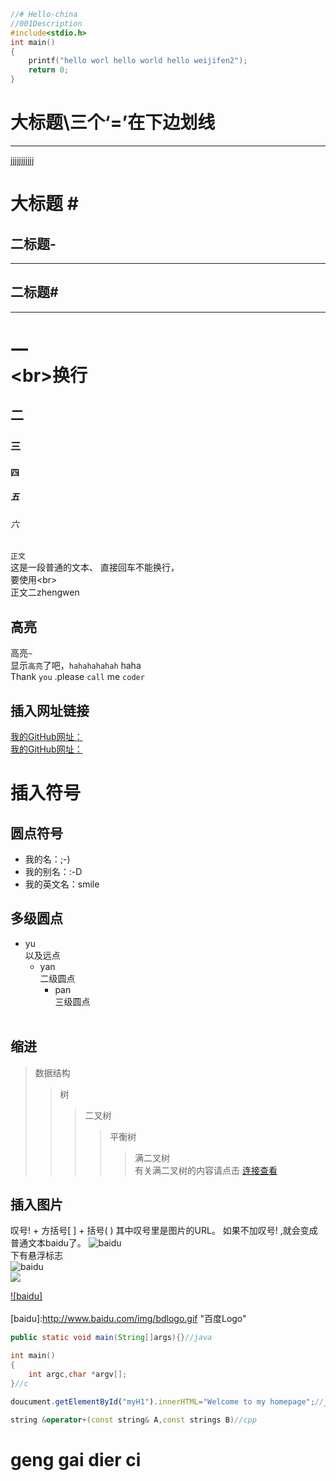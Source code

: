 ```cpp
//# Hello-china  
//001Description  
#include<stdio.h>  
int main()  
{
    printf("hello worl hello world hello weijifen2");  
    return 0;
}  
```

大标题\三个‘=’在下边划线
===

***
jjjjjjjjjjj
# 大标题 \#
二标题\-
---

---
## 二标题\#
---
# 一<br>\<br>换行
## 二<br>
### 三
#### 四
##### 五
###### 六
`正文 `   
这是一段普通的文本、
直接回车不能换行，<br> 
要使用\<br>  
        正文二zhengwen <br>
## 高亮
高亮`~`<br>
显示`高亮`了吧，`hahahahahah` haha  
Thank `you` .please `call` me `coder` 
## 插入网址链接 
[我的GitHub网址：](https://github.com/weijifenlove/Hello-china/blob/master/%E7%AC%AC%E4%BA%8C%E6%97%A5.c)  
[我的GitHub网址：](https://github.com/weijifenlove/Hello-china/blob/master/%E7%AC%AC%E4%BA%8C%E6%97%A5.c "点击进入GitHub")  
# 插入符号
## 圆点符号 
* 我的名：;-)
* 我的别名：:-D
* 我的英文名：smile<br>
## 多级圆点
* yu<br> 以及远点
    *  yan<br>二级圆点
        * pan<br>三级圆点
       <br>
## 缩进
> 数据结构<br>
>>树
>>>二叉树
>>>>平衡树
>>>>>满二叉树<br>
有关满二叉树的内容请点击 
[连接查看](www.baidu.com    "baidu 而已，呦呦！")<br>
## 插入图片
 叹号! + 方括号[ ] + 括号( ) 其中叹号里是图片的URL。
如果不加叹号! ,就会变成普通文本baidu了。
![baidu](http://www.baidu.com/img/bdlogo.gif)<br>
下有悬浮标志<br>
![baidu](http://www.baidu.com/img/bdlogo.gif "认识不：百度logo啦")<br>
![](https://github.com/guodongxiaren/ImageCache/raw/master/Logo/foryou.gif)  

[![baidu]](http://baidu.com)<br>  
[baidu]:http://www.baidu.com/img/bdlogo.gif "百度Logo" 

```java  
public static void main(String[]args){}//java
```
```c
int main()
{
    int argc,char *argv[];
}//c
```
```javascript
doucument.getElementById("myH1").innerHTML="Welcome to my homepage";//javascript
```
```cpp
string &operator+(const string& A,const strings B)//cpp
```
<!--keyi    -->
<!-- djeifj -->

# geng gai dier ci